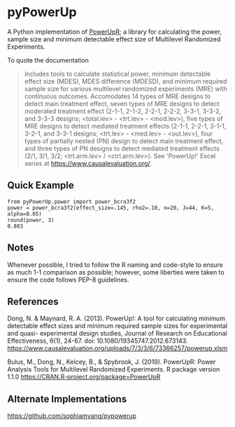 # pyPowerUp
A Python implementation of [PowerUpR](https://cran.r-project.org/web/packages/PowerUpR/PowerUpR.pdf); a library for calculating the power, sample size and minimum detectable effect size of Multilevel Randomized Experiments.

To quote the documentation
> Includes tools to calculate statistical power, minimum detectable effect size (MDES), MDES difference (MDESD), and minimum required sample size for various multilevel randomized experiments (MRE) with continuous outcomes. Accomodates 14 types of MRE designs to detect main treatment effect, seven types of MRE designs to detect moderated treatment effect (2-1-1, 2-1-2, 2-2-1, 2-2-2, 3-3-1, 3-3-2, and 3-3-3 designs; <total.lev> - <trt.lev> - <mod.lev>), five types of MRE designs to detect mediated treatment effects (2-1-1, 2-2-1, 3-1-1, 3-2-1, and 3-3-1 designs; <trt.lev> - <med.lev> - <out.lev>), four types of partially nested (PN) design to detect main treatment effect, and three types of PN designs to detect mediated treatment effects (2/1, 3/1, 3/2; <trt.arm.lev> / <ctrl.arm.lev>). See 'PowerUp!' Excel series at <https://www.causalevaluation.org/>.

## Quick Example
``` 
from pyPowerUp.power import power_bcra3f2
power = power_bcra3f2(effect_size=.145, rho2=.10, n=20, J=44, K=5, alpha=0.05)
round(power, 3)
0.803
```

## Notes
Whenever possible, I tried to follow the R naming and code-style to ensure as much 1-1 comparison as possible; however, some liberties were taken to ensure the code follows PEP-8 guidelines. 

## References
Dong, N. & Maynard, R. A. (2013). PowerUp!: A tool for calculating minimum detectable effect sizes and minimum required sample sizes for experimental and quasi- experimental design studies, Journal of Research on Educational Effectiveness, 6(1), 24-67. doi: 10.1080/19345747.2012.673143. https://www.causalevaluation.org/uploads/7/3/3/6/73366257/powerup.xlsm

Bulus, M., Dong, N., Kelcey, B., & Spybrook, J. (2019). PowerUpR: Power Analysis Tools for Multilevel Randomized Experiments. R package version 1.1.0 https://CRAN.R-project.org/package=PowerUpR

## Alternate Implementations
https://github.com/sophiamyang/pypowerup

